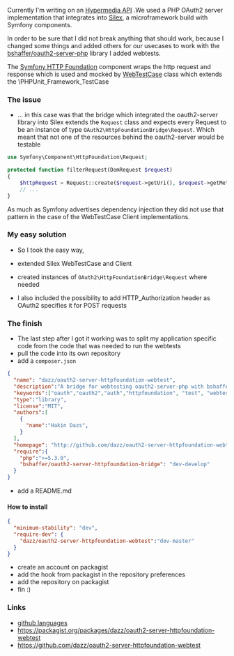 
Currently I'm writing on an [Hypermedia API](https://www.google.de/search?q=hypermedia+api) .We used a PHP OAuth2 server implementation that integrates into [Silex](http://silex.sensiolabs.org/), a microframework build with Symfony components.

In order to be sure that I did not break anything that should work, because I changed some things and added others for our usecases to work with the [bshaffer/oauth2-server-php](https://github.com/bshaffer/oauth2-server-php) library I added webtests.

The [Symfony HTTP Foundation](http://symfony.com/doc/current/components/http_foundation/index.html) component wraps the http request and response which is used and mocked by [WebTestCase](http://symfony.com/doc/current/book/testing.html#working-with-the-test-client) class which extends the \PHPUnit_Framework_TestCase


### The issue

* ... in this case was that the bridge which integrated the oauth2-server library into Silex extends the `Request` class and expects every Request to be an instance of type `OAuth2\HttpFoundationBridge\Request`. Which meant that not one of the resources behind the oauth2-server would be testable

```php
use Symfony\Component\HttpFoundation\Request;

protected function filterRequest(DomRequest $request)
{
    $httpRequest = Request::create($request->getUri(), $request->getMethod(), ...);
    // ...
}

```

As much as Symfony advertises dependency injection they did not use that pattern in the case of the WebTestCase Client implementations.


### My easy solution

* So I took the easy way,
 * extended Silex WebTestCase and Client
 * created instances of `OAuth2\HttpFoundationBridge\Request` where needed

* I also included the possibility to add HTTP_Authorization header as OAuth2 specifies it for POST requests


### The finish

* The last step after I got it working was to split my application specific code from the code that was needed to run the webtests
* pull the code into its own repository
* add a `composer.json`

```json
{
  "name": "dazz/oauth2-server-httpfoundation-webtest",
  "description":"A bridge for webtesting oauth2-server-php with bshaffer/oauth2-server-httpfoundation-bridge and silex",
  "keywords":["oauth","oauth2","auth","httpfoundation", "test", "webtest"],
  "type":"library",
  "license":"MIT",
  "authors":[
    {
      "name":"Hakin Dazs",
    }
  ],
  "homepage": "http://github.com/dazz/oauth2-server-httpfoundation-webtest",
  "require":{
    "php":">=5.3.0",
    "bshaffer/oauth2-server-httpfoundation-bridge": "dev-develop"
  }
}
```

* add a README.md

#### How to install

```json
{
  "minimum-stability": "dev",
  "require-dev": {
    "dazz/oauth2-server-httpfoundation-webtest":"dev-master"
  }
}
```

* create an account on packagist
* add the hook from packagist in the repository preferences
* add the repository on packagist
* fin :)

### Links

* [github languages](https://github.com/languages)
* https://packagist.org/packages/dazz/oauth2-server-httpfoundation-webtest
* https://github.com/dazz/oauth2-server-httpfoundation-webtest
